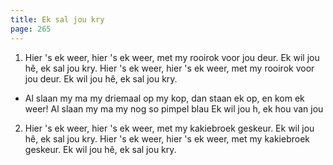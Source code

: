 ```yaml
---
title: Ek sal jou kry
page: 265
---  
```



1. Hier 's ek weer, hier 's ek weer,
met my rooirok voor jou deur.
Ek wil jou hê, ek sal jou kry.
Hier 's ek weer, hier 's ek weer,
met my rooirok voor jou deur.
Ek wil jou hê, ek sal jou kry.


- Al slaan my ma my driemaal op my kop,
dan staan ek op, en kom ek weer!
Al slaan my ma my nog so pimpel blau
Ek wil jou h, ek hou van jou


2. Hier 's ek weer, hier 's ek weer,
met my kakiebroek geskeur.
Ek wil jou hê, ek sal jou kry.
Hier 's ek weer, hier 's ek weer,
met my kakiebroek geskeur.
Ek wil jou hê, ek sal jou kry.